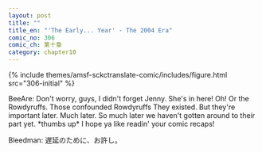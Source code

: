 ```yaml
---
layout: post
title: ""
title_en: "'The Early... Year' - The 2004 Era"
comic_no: 306
comic_ch: 第十章
category: chapter10
---
```

{% include themes/amsf-sckctranslate-comic/includes/figure.html src="306-initial" %}

BeeAre: Don't worry, guys, I didn't forget Jenny. She's in here! Oh! Or the Rowdyruffs. Those confounded Rowdyruffs They existed. But they're important later. Much later. So much later we haven't gotten around to their part yet. \*thumbs up\* I hope ya like readin' your comic recaps!

Bleedman: 遅延のために、お許し。
